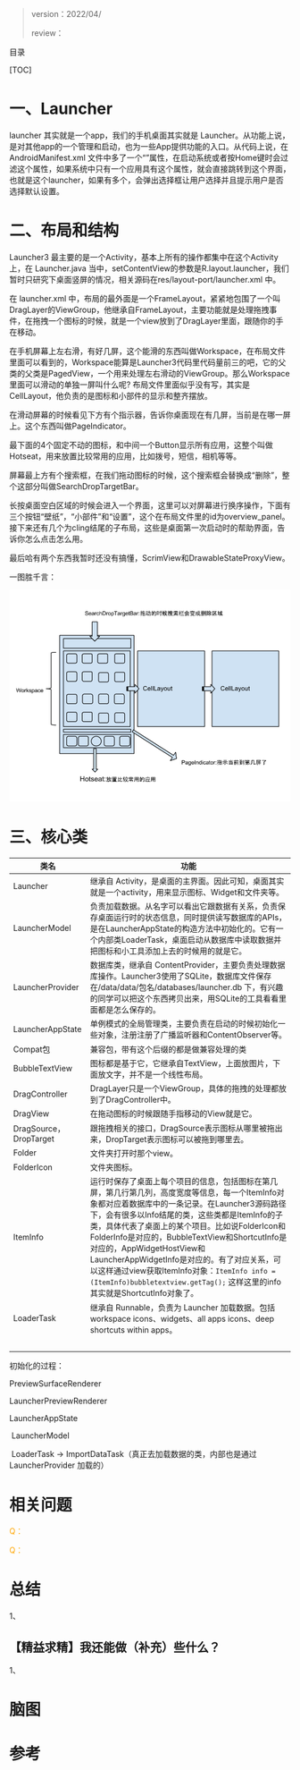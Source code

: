 > version：2022/04/
>
> review：



目录

[TOC]



# 一、Launcher

launcher 其实就是一个app，我们的手机桌面其实就是 Launcher。从功能上说，是对其他app的一个管理和启动，也为一些App提供功能的入口。从代码上说，在 AndroidManifest.xml 文件中多了一个“”属性，在启动系统或者按Home键时会过滤这个属性，如果系统中只有一个应用具有这个属性，就会直接跳转到这个界面，也就是这个launcher，如果有多个，会弹出选择框让用户选择并且提示用户是否选择默认设置。



# 二、布局和结构

Launcher3 最主要的是一个Activity，基本上所有的操作都集中在这个Activity上，在 Launcher.java 当中，setContentView的参数是R.layout.launcher，我们暂时只研究下桌面竖屏的情况，相关源码在res/layout-port/launcher.xml 中。

在 launcher.xml 中，布局的最外面是一个FrameLayout，紧紧地包围了一个叫DragLayer的ViewGroup，他继承自FrameLayout，主要功能就是处理拖拽事件，在拖拽一个图标的时候，就是一个view放到了DragLayer里面，跟随你的手在移动。

在手机屏幕上左右滑，有好几屏，这个能滑的东西叫做Workspace，在布局文件里面可以看到的，Workspace能算是Launcher3代码里代码量前三的吧，它的父类的父类是PagedView，一个用来处理左右滑动的ViewGroup。那么Workspace里面可以滑动的单独一屏叫什么呢? 布局文件里面似乎没有写，其实是CellLayout，他负责的是图标和小部件的显示和整齐摆放。

在滑动屏幕的时候看见下方有个指示器，告诉你桌面现在有几屏，当前是在哪一屏上。这个东西叫做PageIndicator。

最下面的4个固定不动的图标，和中间一个Button显示所有应用，这整个叫做Hotseat，用来放置比较常用的应用，比如拨号，短信，相机等等。

屏幕最上方有个搜索框，在我们拖动图标的时候，这个搜索框会替换成“删除”，整个这部分叫做SearchDropTargetBar。

长按桌面空白区域的时候会进入一个界面，这里可以对屏幕进行换序操作，下面有三个按钮“壁纸”，“小部件”和“设置”，这个在布局文件里的id为overview_panel。接下来还有几个为cling结尾的子布局，这些是桌面第一次启动时的帮助界面，告诉你怎么点击怎么用。

最后哈有两个东西我暂时还没有搞懂，ScrimView和DrawableStateProxyView。

一图胜千言：

[![桌面基本结构](images/桌面基本结构-4.png)](桌面基本结构.png)



# 三、核心类

| 类名                   | 功能                                                         |
| ---------------------- | ------------------------------------------------------------ |
| Launcher               | 继承自 Activity，是桌面的主界面。因此可知，桌面其实就是一个activity，用来显示图标、Widget和文件夹等。 |
| LauncherModel          | 负责加载数据。从名字可以看出它跟数据有关系，负责保存桌面运行时的状态信息，同时提供读写数据库的APIs，是在LauncherAppState的构造方法中初始化的。它有一个内部类LoaderTask，桌面启动从数据库中读取数据并把图标和小工具添加上去的时候用的就是它。 |
| LauncherProvider       | 数据库类，继承自 ContentProvider，主要负责处理数据库操作。Launcher3使用了SQLite，数据库文件保存在/data/data/包名/databases/launcher.db 下，有兴趣的同学可以把这个东西拷贝出来，用SQLite的工具看看里面都是怎么保存的。 |
| LauncherAppState       | 单例模式的全局管理类，主要负责在启动的时候初始化一些对象，注册注册了广播监听器和ContentObserver等。 |
| Compat包               | 兼容包，带有这个后缀的都是做兼容处理的类                     |
| BubbleTextView         | 图标都是基于它，它继承自TextView，上面放图片，下面放文字，并不是一个线性布局。 |
| DragController         | DragLayer只是一个ViewGroup，具体的拖拽的处理都放到了DragController中。 |
| DragView               | 在拖动图标的时候跟随手指移动的View就是它。                   |
| DragSource，DropTarget | 跟拖拽相关的接口，DragSource表示图标从哪里被拖出来，DropTarget表示图标可以被拖到哪里去。 |
| Folder                 | 文件夹打开时那个view。                                       |
| FolderIcon             | 文件夹图标。                                                 |
| ItemInfo               | 运行时保存了桌面上每个项目的信息，包括图标在第几屏，第几行第几列，高度宽度等信息，每一个ItemInfo对象都对应着数据库中的一条记录。在Launcher3源码路径下，会有很多以Info结尾的类，这些类都是ItemInfo的子类，具体代表了桌面上的某个项目。比如说FolderIcon和FolderInfo是对应的，BubbleTextView和ShortcutInfo是对应的，AppWidgetHostView和LauncherAppWidgetInfo是对应的。有了对应关系，可以这样通过view获取ItemInfo对象：`ItemInfo info = (ItemInfo)bubbletextview.getTag();`  这样这里的info其实就是ShortcutInfo对象了。 |
| LoaderTask             | 继承自 Runnable，负责为 Launcher 加载数据。包括 workspace icons、widgets、all apps icons、deep shortcuts within apps。 |
|                        |                                                              |
|                        |                                                              |
|                        |                                                              |
|                        |                                                              |
|                        |                                                              |

初始化的过程：

PreviewSurfaceRenderer

LauncherPreviewRenderer

LauncherAppState

​	LauncherModel

​		LoaderTask -> ImportDataTask（真正去加载数据的类，内部也是通过 LauncherProvider 加载的）



# 相关问题

<font color='orange'>Q：</font>



<font color='orange'>Q：</font>



# 总结

1、

## 【精益求精】我还能做（补充）些什么？

1、



# 脑图



# 参考

